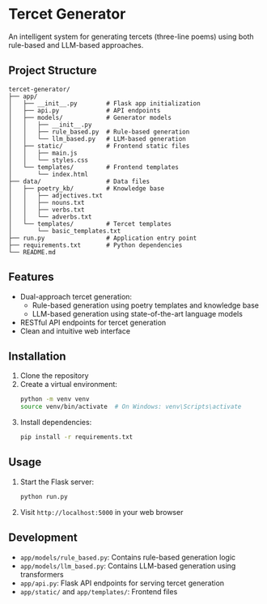 # Tercet Generator

An intelligent system for generating tercets (three-line poems) using both rule-based and LLM-based approaches.

## Project Structure
```
tercet-generator/
├── app/
│   ├── __init__.py        # Flask app initialization
│   ├── api.py             # API endpoints
│   ├── models/            # Generator models
│   │   ├── __init__.py
│   │   ├── rule_based.py  # Rule-based generation
│   │   └── llm_based.py   # LLM-based generation
│   ├── static/            # Frontend static files
│   │   ├── main.js
│   │   └── styles.css
│   └── templates/         # Frontend templates
│       └── index.html
├── data/                  # Data files
│   ├── poetry_kb/         # Knowledge base
│   │   ├── adjectives.txt
│   │   ├── nouns.txt
│   │   ├── verbs.txt
│   │   └── adverbs.txt
│   └── templates/         # Tercet templates
│       └── basic_templates.txt
├── run.py                 # Application entry point
├── requirements.txt       # Python dependencies
└── README.md
```

## Features
- Dual-approach tercet generation:
  - Rule-based generation using poetry templates and knowledge base
  - LLM-based generation using state-of-the-art language models
- RESTful API endpoints for tercet generation
- Clean and intuitive web interface

## Installation
1. Clone the repository
2. Create a virtual environment:
   ```bash
   python -m venv venv
   source venv/bin/activate  # On Windows: venv\Scripts\activate
   ```
3. Install dependencies:
   ```bash
   pip install -r requirements.txt
   ```

## Usage
1. Start the Flask server:
   ```bash
   python run.py
   ```
2. Visit `http://localhost:5000` in your web browser

## Development
- `app/models/rule_based.py`: Contains rule-based generation logic
- `app/models/llm_based.py`: Contains LLM-based generation using transformers
- `app/api.py`: Flask API endpoints for serving tercet generation
- `app/static/` and `app/templates/`: Frontend files
